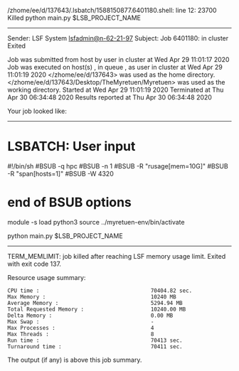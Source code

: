 /zhome/ee/d/137643/.lsbatch/1588150877.6401180.shell: line 12: 23700 Killed                  python main.py $LSB_PROJECT_NAME

------------------------------------------------------------
Sender: LSF System <lsfadmin@n-62-21-97>
Subject: Job 6401180: <NNAgent3NN-Selfplay-100-incremental> in cluster <dcc> Exited

Job <NNAgent3NN-Selfplay-100-incremental> was submitted from host <n-62-27-20> by user <s183905> in cluster <dcc> at Wed Apr 29 11:01:17 2020
Job was executed on host(s) <n-62-21-97>, in queue <hpc>, as user <s183905> in cluster <dcc> at Wed Apr 29 11:01:19 2020
</zhome/ee/d/137643> was used as the home directory.
</zhome/ee/d/137643/Desktop/TheMyretuen/Myretuen> was used as the working directory.
Started at Wed Apr 29 11:01:19 2020
Terminated at Thu Apr 30 06:34:48 2020
Results reported at Thu Apr 30 06:34:48 2020

Your job looked like:

------------------------------------------------------------
# LSBATCH: User input
#!/bin/sh
#BSUB -q hpc
#BSUB -n 1
#BSUB -R "rusage[mem=10G]"
#BSUB -R "span[hosts=1]"
#BSUB -W 4320
# end of BSUB options

module -s load python3
source ../myretuen-env/bin/activate

python main.py $LSB_PROJECT_NAME


------------------------------------------------------------

TERM_MEMLIMIT: job killed after reaching LSF memory usage limit.
Exited with exit code 137.

Resource usage summary:

    CPU time :                                   70404.82 sec.
    Max Memory :                                 10240 MB
    Average Memory :                             5294.94 MB
    Total Requested Memory :                     10240.00 MB
    Delta Memory :                               0.00 MB
    Max Swap :                                   -
    Max Processes :                              4
    Max Threads :                                8
    Run time :                                   70413 sec.
    Turnaround time :                            70411 sec.

The output (if any) is above this job summary.

